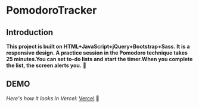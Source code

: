 # PomodoroTracker

## Introduction

**This project is built on HTML+JavaScript+jQuery+Bootstrap+Sass. It is a responsive design. A practice session in the Pomodoro technique takes 25 minutes.You can set to-do lists and start the timer.When you complete the list, the screen alerts you.** :pencil:

## DEMO

 *Here's how it looks in Vercel:* [Vercel](https://pomodoro-tracker-ten.vercel.app/) :pushpin:



